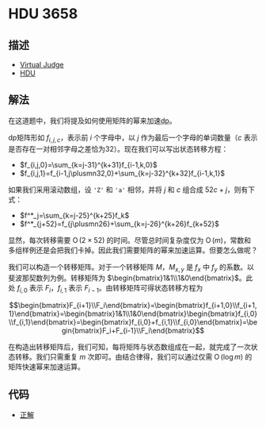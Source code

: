 # HDU 3658

## 描述

- [Virtual Judge](https://vjudge.net/problem/HDU-3658)
- [HDU](http://acm.hdu.edu.cn/showproblem.php?pid=3658)

## 解法

在这道题中，我们将提及如何使用矩阵的幂来加速<abbr title="动态规划">dp</abbr>。

dp矩阵形如 $f_{i,j,c}$，表示前 $i$ 个字母中，以 $j$ 作为最后一个字母的单词数量（$c$ 表示是否存在一对相邻字母之差恰为32）。现在我们可以写出状态转移方程：

- $f_{i,j,0}=\sum_{k=j-31}^{k+31}f_{i-1,k,0}$
- $f_{i,j,1}=f_{i-1,j\plusmn32,0}+\sum_{k=j-32}^{k+32}f_{i-1,k,1}$

如果我们采用滚动数组，设 `'Z'` 和 `'a'` 相邻，并将 $j$ 和 $c$ 组合成 $52c+j$，则有下式：

- $f^*_j=\sum_{k=j-25}^{k+25}f_k$
- $f^*_{j+52}=f_{j\plusmn26}+\sum_{k=j-26}^{k+26}f_{k+52}$

显然，每次转移需要 $\operatorname{O}(2\times52)$ 的时间。尽管总时间复杂度仅为 $\operatorname{O}(m)$，常数和多组样例还是会把我们卡掉。因此我们需要矩阵的幂来加速运算。但要怎么做呢？

我们可以构造一个转移矩阵。对于一个转移矩阵 $M$，$M_{x,y}$ 是 $f_x$ 中 $f_y$ 的系数。以斐波那契数列为例。转移矩阵为 $\begin{bmatrix}1&1\\1&0\end{bmatrix}$。此处 $f_{i,0}$ 表示 $F_i$，$f_{i,1}$ 表示 $F_{i-1}$。由转移矩阵可得状态转移方程为

$$\begin{bmatrix}F_{i+1}\\F_i\end{bmatrix}=\begin{bmatrix}f_{i+1,0}\\f_{i+1,1}\end{bmatrix}=\begin{bmatrix}1&1\\1&0\end{bmatrix}\begin{bmatrix}f_{i,0}\\f_{i,1}\end{bmatrix}=\begin{bmatrix}f_{i,0}+f_{i,1}\\f_{i,0}\end{bmatrix}=\begin{bmatrix}F_i+F_{i-1}\\F_i\end{bmatrix}$$

在构造出转移矩阵后，我们可知，每将矩阵与状态数组成在一起，就完成了一次状态转移。我们只需重复 $m$ 次即可。由结合律得，我们可以通过仅需 $\operatorname{O}(\log m)$ 的矩阵快速幂来加速运算。

## 代码

- [正解](HDU.3658.0.cpp)
